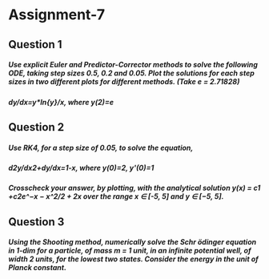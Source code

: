 # Assignment-7
## Question 1
##### Use explicit Euler and Predictor-Corrector methods to solve the following ODE, taking step sizes 0.5, 0.2 and 0.05. Plot the solutions for each step sizes in two different plots for different methods. (Take e = 2.71828)
##### dy/dx=y*ln{y}/x,   where y(2)=e
## Question 2
##### Use RK4, for a step size of 0.05, to solve the equation,
##### d2y/dx2+dy/dx=1-x,      where y(0)=2,  y'(0)=1
##### Crosscheck your answer, by plotting, with the analytical solution y(x) = c1 +c2e^−x − x^2/2 + 2x over the range x ∈ [-5, 5] and y ∈ [−5, 5].
## Question 3
##### Using the Shooting method, numerically solve the Schr ̈odinger equation in 1-dim for a particle, of mass m = 1 unit, in an infinite potential well, of width 2 units, for the lowest two states. Consider the energy in the unit of Planck constant.
